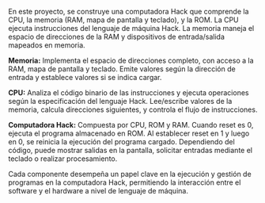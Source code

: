 En este proyecto, se construye una computadora Hack que comprende la CPU, la memoria (RAM, mapa de pantalla y teclado), y la ROM. La CPU ejecuta instrucciones del lenguaje de máquina Hack. La memoria maneja el espacio de direcciones de la RAM y dispositivos de entrada/salida mapeados en memoria.

**Memoria:** Implementa el espacio de direcciones completo, con acceso a la RAM, mapa de pantalla y teclado. Emite valores según la dirección de entrada y establece valores si se indica cargar.

**CPU:** Analiza el código binario de las instrucciones y ejecuta operaciones según la especificación del lenguaje Hack. Lee/escribe valores de la memoria, calcula direcciones siguientes, y controla el flujo de instrucciones.

**Computadora Hack:** Compuesta por CPU, ROM y RAM. Cuando reset es 0, ejecuta el programa almacenado en ROM. Al establecer reset en 1 y luego en 0, se reinicia la ejecución del programa cargado. Dependiendo del código, puede mostrar salidas en la pantalla, solicitar entradas mediante el teclado o realizar procesamiento.

Cada componente desempeña un papel clave en la ejecución y gestión de programas en la computadora Hack, permitiendo la interacción entre el software y el hardware a nivel de lenguaje de máquina.

